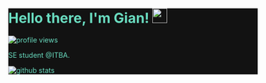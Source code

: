 

<div style="background-color:#121212">
<div style="color:#69DBBF">

# Hello there, I'm Gian! <img src="https://raw.githubusercontent.com/debdutgoswami/debdutgoswami/master/assets/gifs/Hi.gif" width="30px">

<picture decoding="async" loading="lazy">
  <source srcset="https://komarev.com/ghpvc/?username=glpecile&color=blue" />
  <img alt="profile views" src="https://komarev.com/ghpvc/?username=glpecile&color=blue">
</picture>

SE student @ITBA.

<picture decoding="async" loading="lazy">
  <source media="(prefers-color-scheme: light)" srcset="https://pixel-profile.vercel.app/api/github-stats?username=glpecile&screen_effect=false&background=linear-gradient(to%20bottom%20right%2C%20%2374dcc4%2C%20%234597e9)">
  <source media="(prefers-color-scheme: dark)" srcset="https://pixel-profile.vercel.app/api/github-stats?username=glpecile&screen_effect=true&background=linear-gradient(to%20bottom%20right%2C%20%235580eb%2C%20%232aeeff)">
  <img alt="github stats" src="https://pixel-profile.vercel.app/api/github-stats?username=glpecile&screen_effect=false&background=linear-gradient(to%20bottom%20right%2C%20%2374dcc4%2C%20%234597e9)">
</picture>

